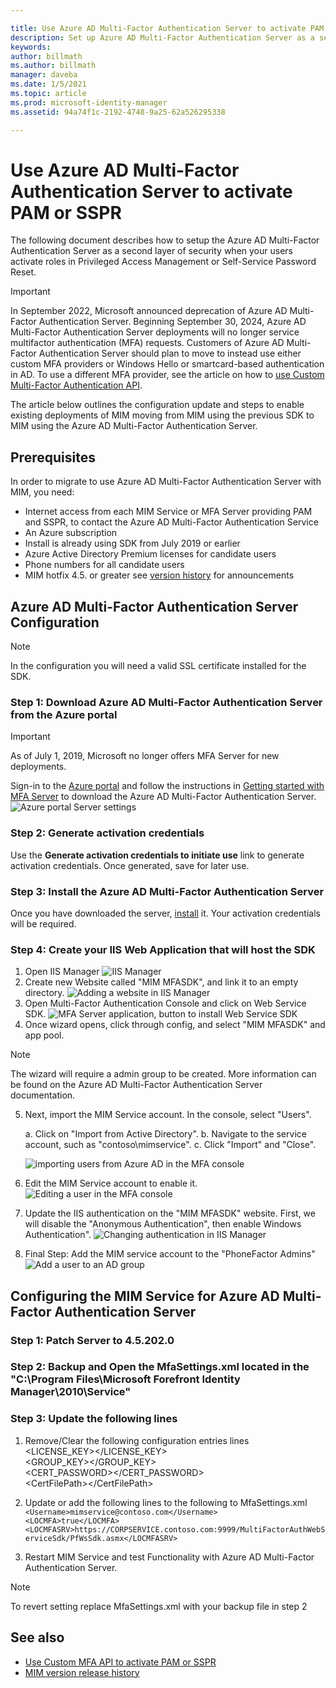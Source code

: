 ```yaml
---

title: Use Azure AD Multi-Factor Authentication Server to activate PAM or SSPR Scenarios | Microsoft Docs
description: Set up Azure AD Multi-Factor Authentication Server as a second layer of security when your users activate roles in Privileged Access Management and Self Service Password Reset.
keywords:
author: billmath
ms.author: billmath
manager: daveba
ms.date: 1/5/2021
ms.topic: article
ms.prod: microsoft-identity-manager
ms.assetid: 94a74f1c-2192-4748-9a25-62a526295338

---
```

# Use Azure AD Multi-Factor Authentication Server to activate PAM or SSPR
The following document describes how to setup the Azure AD Multi-Factor Authentication Server as a second layer of security when your users activate roles in Privileged Access Management or Self-Service Password Reset.

> [!IMPORTANT]
> In September 2022, Microsoft announced deprecation of Azure AD Multi-Factor Authentication Server. Beginning September 30, 2024, Azure AD Multi-Factor Authentication Server deployments will no longer service multifactor authentication (MFA) requests.  Customers of Azure AD Multi-Factor Authentication Server should plan to move to instead use either custom MFA providers or Windows Hello or smartcard-based authentication in AD.  To use a different MFA provider, see the article on how to [use Custom Multi-Factor Authentication API](Working-with-custommfaserver-for-mim.md).

The article below outlines the configuration update and steps to enable existing deployments of MIM moving from MIM using the previous SDK to MIM using the Azure AD Multi-Factor Authentication Server.

## Prerequisites

In order to migrate to use Azure AD Multi-Factor Authentication Server with MIM, you need:

- Internet access from each MIM Service or MFA Server providing PAM and SSPR, to contact the Azure AD Multi-Factor Authentication Service
- An Azure subscription
- Install is already using SDK from July 2019 or earlier
- Azure Active Directory Premium licenses for candidate users
- Phone numbers for all candidate users
- MIM hotfix 4.5. or greater see [version history](./reference/version-history.md) for announcements

## Azure AD Multi-Factor Authentication Server Configuration
> [!NOTE] 
> In the configuration you will need a valid SSL certificate installed for the SDK. 

### Step 1: Download Azure AD Multi-Factor Authentication Server from the Azure portal

> [!IMPORTANT]
> As of July 1, 2019, Microsoft no longer offers MFA Server for new deployments.

Sign-in to the [Azure portal](https://portal.azure.com/) and follow the instructions in [Getting started with MFA Server](/azure/active-directory/authentication/howto-mfaserver-deploy) to download the Azure AD Multi-Factor Authentication Server.
![Azure portal Server settings](/azure/active-directory/authentication/media/howto-mfaserver-deploy/downloadportal.png)

### Step 2: Generate activation credentials
Use the **Generate activation credentials to initiate use** link to generate activation credentials. Once generated, save for later use.

### Step 3: Install the Azure AD Multi-Factor Authentication Server
Once you have downloaded the server, [install](/azure/active-directory/authentication/howto-mfaserver-deploy#install-and-configure-the-mfa-server) it.  Your activation credentials will be required.

### Step 4: Create your IIS Web Application that will host the SDK
1. Open IIS Manager
![IIS Manager](media/working-with-mfaserver-for-mim/working-with-mfaserver-for-mim_iis.PNG)
2.  Create new Website called "MIM MFASDK", and link it to an empty directory.
![Adding a website in IIS Manager](media/working-with-mfaserver-for-mim/working-with-mfaserver-for-mim_sdkweb.PNG)
3. Open Multi-Factor Authentication Console and click on Web Service SDK.
![MFA Server application, button to install Web Service SDK](media/working-with-mfaserver-for-mim/working-with-mfaserver-for-mim_sdkinstall.PNG)
4. Once wizard opens, click through config, and select "MIM MFASDK" and app pool.

> [!NOTE] 
> The wizard will require a admin group to be created. More information can be found on the Azure AD Multi-Factor Authentication Server documentation.

5. Next, import the MIM Service account. In the console, select "Users".

    a. Click on "Import from Active Directory".
    b. Navigate to the service account, such as "contoso\mimservice".
    c. Click "Import" and "Close".

   ![importing users from Azure AD in the MFA console](media/working-with-mfaserver-for-mim/working-with-mfaserver-for-mim_importmimserviceaccount.PNG)
6. Edit the MIM Service account to enable it.
![Editing a user in the MFA console](media/working-with-mfaserver-for-mim/working-with-mfaserver-for-mim_enableserviceaccount.PNG)
1. Update the IIS authentication on the "MIM MFASDK" website. First, we will disable the "Anonymous Authentication", then enable Windows Authentication".
![Changing authentication in IIS Manager](media/working-with-mfaserver-for-mim/working-with-mfaserver-for-mim_iisconfig.PNG)
1. Final Step: Add the MIM service account to the "PhoneFactor Admins"
![Add a user to an AD group](media/working-with-mfaserver-for-mim/working-with-mfaserver-for-mim_addservicetomfaadmin.PNG)

## Configuring the MIM Service for Azure AD Multi-Factor Authentication Server

### Step 1: Patch Server to 4.5.202.0
 
### Step 2: Backup and Open the MfaSettings.xml located in the "C:\Program Files\Microsoft Forefront Identity Manager\2010\Service"

### Step 3: Update the following lines
1. Remove/Clear the following configuration entries lines <br>
<LICENSE_KEY></LICENSE_KEY><br>
<GROUP_KEY></GROUP_KEY><br>
<CERT_PASSWORD></CERT_PASSWORD><br>
\<CertFilePath\>\</CertFilePath\><br>

2. Update or add the following lines to the following to MfaSettings.xml <br>
`<Username>mimservice@contoso.com</Username>` <br>
`<LOCMFA>true</LOCMFA>`<br>
`<LOCMFASRV>https://CORPSERVICE.contoso.com:9999/MultiFactorAuthWebServiceSdk/PfWsSdk.asmx</LOCMFASRV>`

3. Restart MIM Service and test Functionality with Azure AD Multi-Factor Authentication Server.

> [!NOTE] 
> To revert setting replace MfaSettings.xml with your backup file in step 2


## See also

- [Use Custom MFA API to activate PAM or SSPR](Working-with-custommfaserver-for-mim.md)
- [MIM version release history](./reference/version-history.md)
